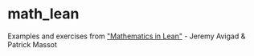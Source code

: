 # math_lean

Examples and exercises from ["Mathematics in Lean"](https://leanprover-community.github.io/mathematics_in_lean/index.html) - Jeremy Avigad & Patrick Massot
